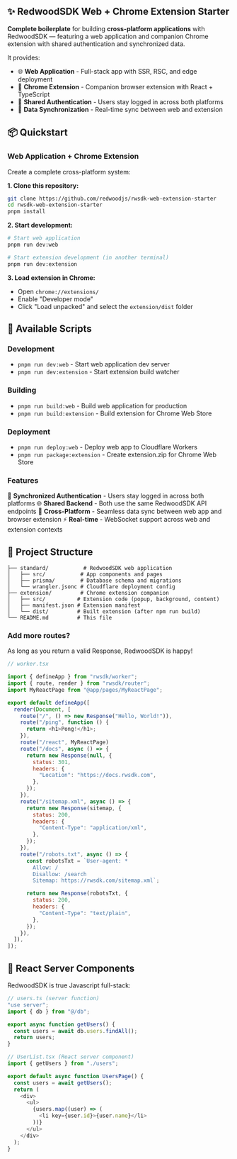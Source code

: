 ## ✨ RedwoodSDK Web + Chrome Extension Starter

**Complete boilerplate** for building **cross-platform applications** with RedwoodSDK — featuring a web application and companion Chrome extension with shared authentication and synchronized data.

It provides:

- 🌐 **Web Application** - Full-stack app with SSR, RSC, and edge deployment
- 🔧 **Chrome Extension** - Companion browser extension with React + TypeScript
- 🔄 **Shared Authentication** - Users stay logged in across both platforms
- 📱 **Data Synchronization** - Real-time sync between web and extension


## 📦 Quickstart

### Web Application + Chrome Extension

Create a complete cross-platform system:

**1. Clone this repository:**
```bash
git clone https://github.com/redwoodjs/rwsdk-web-extension-starter
cd rwsdk-web-extension-starter
pnpm install
```

**2. Start development:**
```bash
# Start web application
pnpm run dev:web

# Start extension development (in another terminal)
pnpm run dev:extension
```

**3. Load extension in Chrome:**
- Open `chrome://extensions/`
- Enable "Developer mode"
- Click "Load unpacked" and select the `extension/dist` folder

## 🚀 Available Scripts

### Development
- `pnpm run dev:web` - Start web application dev server
- `pnpm run dev:extension` - Start extension build watcher

### Building
- `pnpm run build:web` - Build web application for production
- `pnpm run build:extension` - Build extension for Chrome Web Store

### Deployment
- `pnpm run deploy:web` - Deploy web app to Cloudflare Workers
- `pnpm run package:extension` - Create extension.zip for Chrome Web Store

### Features

🔄 **Synchronized Authentication** - Users stay logged in across both platforms
🌐 **Shared Backend** - Both use the same RedwoodSDK API endpoints
📱 **Cross-Platform** - Seamless data sync between web app and browser extension
⚡ **Real-time** - WebSocket support across web and extension contexts

## 📁 Project Structure

```
├── standard/           # RedwoodSDK web application
│   ├── src/           # App components and pages
│   ├── prisma/        # Database schema and migrations
│   └── wrangler.jsonc # Cloudflare deployment config
├── extension/         # Chrome extension companion
│   ├── src/          # Extension code (popup, background, content)
│   ├── manifest.json # Extension manifest
│   └── dist/         # Built extension (after npm run build)
└── README.md         # This file
```

### Add more routes?

As long as you return a valid Response, RedwoodSDK is happy!

```js
// worker.tsx

import { defineApp } from "rwsdk/worker";
import { route, render } from "rwsdk/router";
import MyReactPage from "@app/pages/MyReactPage";

export default defineApp([
  render(Document, [
    route("/", () => new Response("Hello, World!")),
    route("/ping", function () {
      return <h1>Pong!</h1>;
    }),
    route("/react", MyReactPage)
    route("/docs", async () => {
      return new Response(null, {
        status: 301,
        headers: {
          "Location": "https://docs.rwsdk.com",
        },
      });
    }),
    route("/sitemap.xml", async () => {
      return new Response(sitemap, {
        status: 200,
        headers: {
          "Content-Type": "application/xml",
        },
      });
    }),
    route("/robots.txt", async () => {
      const robotsTxt = `User-agent: *
        Allow: /
        Disallow: /search
        Sitemap: https://rwsdk.com/sitemap.xml`;

      return new Response(robotsTxt, {
        status: 200,
        headers: {
          "Content-Type": "text/plain",
        },
      });
    }),
  ]),
]);
```

## 🚀 React Server Components

RedwoodSDK is true Javascript full-stack:

```js
// users.ts (server function)
"use server";
import { db } from "@/db";

export async function getUsers() {
  const users = await db.users.findAll();
  return users;
}

// UserList.tsx (React server component)
import { getUsers } from "./users";

export default async function UsersPage() {
  const users = await getUsers();
  return (
    <div>
      <ul>
        {users.map((user) => (
          <li key={user.id}>{user.name}</li>
        ))}
      </ul>
    </div>
  );
}
```
